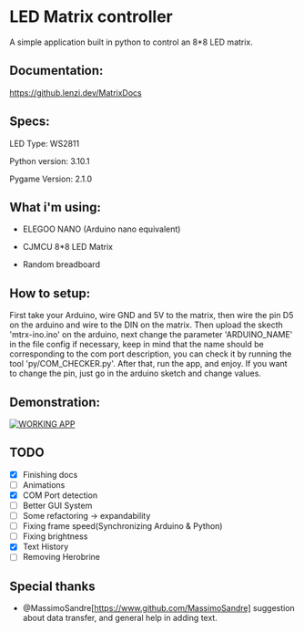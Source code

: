 # LED Matrix controller

A simple application built in python to control an 8*8 LED matrix.

## Documentation:
https://github.lenzi.dev/MatrixDocs


## Specs:

LED Type: WS2811

Python version: 3.10.1

Pygame Version: 2.1.0



## What i'm using:

- ELEGOO NANO (Arduino nano equivalent)

- CJMCU 8*8 LED Matrix

- Random breadboard


## How to setup:

First take your Arduino, wire GND and 5V to the matrix, then wire the pin D5 on the arduino and wire to the DIN on the matrix.
Then upload the skecth 'mtrx-ino.ino' on the arduino, next change the parameter 'ARDUINO_NAME' in the file config if necessary, keep in mind that the name should be corresponding to the com port description, you can check it by running the tool 'py/COM_CHECKER.py'.
After that, run the app, and enjoy.
If you want to change the pin, just go in the arduino sketch and change values.

## Demonstration:

[![WORKING APP](https://i.ytimg.com/an_webp/wqejpU3aGb0/mqdefault_6s.webp?du=3000&sqp=CImNi5YG&rs=AOn4CLBTa-VJ1C9tfDzSTIMXLaC3ypWmjQ)](https://www.youtube.com/watch?v=wqejpU3aGb0)

## TODO

- [x] Finishing docs
- [ ] Animations
- [x] COM Port detection
- [ ] Better GUI System
- [ ] Some refactoring -> expandability 
- [ ] Fixing frame speed(Synchronizing Arduino & Python)
- [ ] Fixing brightness
- [x] Text History
- [ ] Removing Herobrine

## Special thanks
- @MassimoSandre[https://www.github.com/MassimoSandre] suggestion about data transfer, and general help in adding text.


